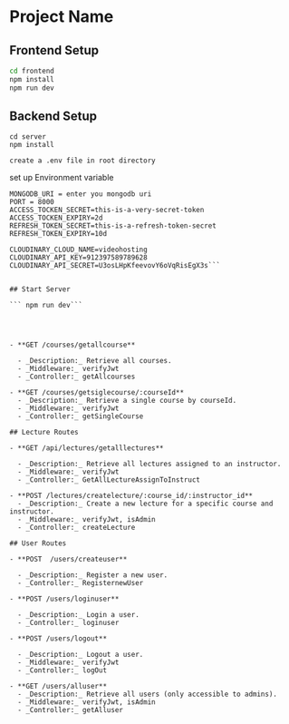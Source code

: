 # Project Name

## Frontend Setup

```bash
cd frontend
npm install
npm run dev
```

## Backend Setup
```
cd server
npm install

create a .env file in root directory
```


set up Environment variable

```
MONGODB_URI = enter you mongodb uri
PORT = 8000
ACCESS_TOCKEN_SECRET=this-is-a-very-secret-token
ACCESS_TOCKEN_EXPIRY=2d
REFRESH_TOKEN_SECRET=this-is-a-refresh-token-secret
REFRESH_TOKEN_EXPIRY=10d

CLOUDINARY_CLOUD_NAME=videohosting
CLOUDINARY_API_KEY=912397589789628
CLOUDINARY_API_SECRET=U3osLHpKfeevovY6oVqRisEgX3s```


## Start Server

``` npm run dev```




- **GET /courses/getallcourse**

  - _Description:_ Retrieve all courses.
  - _Middleware:_ verifyJwt
  - _Controller:_ getAllcourses

- **GET /courses/getsiglecourse/:courseId**
  - _Description:_ Retrieve a single course by courseId.
  - _Middleware:_ verifyJwt
  - _Controller:_ getSingleCourse

## Lecture Routes

- **GET /api/lectures/getalllectures**

  - _Description:_ Retrieve all lectures assigned to an instructor.
  - _Middleware:_ verifyJwt
  - _Controller:_ GetAllLectureAssignToInstruct

- **POST /lectures/createlecture/:course_id/:instructor_id**
  - _Description:_ Create a new lecture for a specific course and instructor.
  - _Middleware:_ verifyJwt, isAdmin
  - _Controller:_ createLecture

## User Routes

- **POST  /users/createuser**

  - _Description:_ Register a new user.
  - _Controller:_ RegisternewUser

- **POST /users/loginuser**

  - _Description:_ Login a user.
  - _Controller:_ loginuser

- **POST /users/logout**

  - _Description:_ Logout a user.
  - _Middleware:_ verifyJwt
  - _Controller:_ logOut

- **GET /users/alluser**
  - _Description:_ Retrieve all users (only accessible to admins).
  - _Middleware:_ verifyJwt, isAdmin
  - _Controller:_ getAlluser



